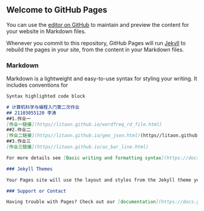 ## Welcome to GitHub Pages

You can use the [editor on GitHub](https://github.com/litaon/litaon.github.io/edit/main/index.md) to maintain and preview the content for your website in Markdown files.

Whenever you commit to this repository, GitHub Pages will run [Jekyll](https://jekyllrb.com/) to rebuild the pages in your site, from the content in your Markdown files.

### Markdown

Markdown is a lightweight and easy-to-use syntax for styling your writing. It includes conventions for

```markdown
Syntax highlighted code block

# 计算机科学与编程入门第二次作业
## 21103055120 李涛
##1.作业一
[作业一链接](https//litaon.github.io/wordfreq_rd_file.html)
##2.作业二
[作业二链接](https//litaon.github.io/geo_json.html)(https//litaon.github.io/geo_line_x.html)(https//litaon.github.io/geo_world.html)
##3.作业三
[作业三链接](https//litaon.github.io/az_bar_line.html)

For more details see [Basic writing and formatting syntax](https://docs.github.com/en/github/writing-on-github/getting-started-with-writing-and-formatting-on-github/basic-writing-and-formatting-syntax).

### Jekyll Themes

Your Pages site will use the layout and styles from the Jekyll theme you have selected in your [repository settings](https://github.com/litaon/litaon.github.io/settings/pages). The name of this theme is saved in the Jekyll `_config.yml` configuration file.

### Support or Contact

Having trouble with Pages? Check out our [documentation](https://docs.github.com/categories/github-pages-basics/) or [contact support](https://support.github.com/contact) and we’ll help you sort it out.
